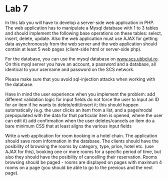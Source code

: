 # Lab 7

In this lab you will have to develop a server-side web application in PHP. The web application has to manipulate a Mysql database with 1 to 3 tables and should implement the following base operations on these tables: select, insert, delete, update. Also the web application must use AJAX for getting data asynchronously from the web server and the web application should contain at least 5 web pages (client-side html or server-side php).

For the database, you can use the mysql database on www.scs.ubbcluj.ro. On this myql server you have an account, a password and a database, all identical to your username and password on the SCS network.

Please make sure that you avoid sql-injection attacks when working with the database.

Have in mind the user experience when you implement the problem:
add different validation logic for input fields
do not force the user to input an ID for an item if he wants to delete/edit/insert it; this should happen automatically (e.g. the user clicks an item from a list, and a page/modal prepopulated with the data for that particular item is opened, where the user can edit it)
add confirmation when the user deletes/cancels an item
do a bare minimum CSS that at least aligns the various input fields

Write a web application for room booking in a hotel chain. The application should save room information in the database. The clients should have the posibility of browsing the rooms by category, type, price, hotel etc. (use AJAX for this), booking one or more rooms for a specific period of time, but also they should have the posibility of cancelling their reservation. Rooms browsing should be paged - rooms are displayed on pages with maximum 4 rooms on a page (you should be able to go to the previous and the next page).


